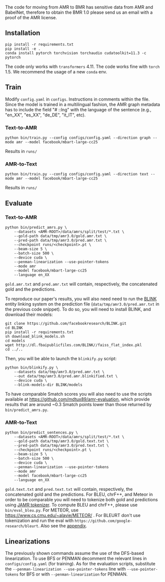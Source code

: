 The code for moving from AMR to BMR has sensitive data from AMR and BabelNet, therefore to obtain the BMR 1.0 please send us an email with a proof of the AMR license.

## Installation
```shell script
pip install -r requirements.txt
pip install -e .
conda install pytorch torchvision torchaudio cudatoolkit=11.3 -c pytorch
```

The code only works with `transformers` 4.11. 
The code works fine with `torch` 1.5. We recommend the usage of a new `conda` env.

## Train
Modify `config.yaml` in `configs`. Instructions in comments within the file. Since the model is trained in a multilingual fashion, the AMR graph metadata has to include the field "# ::lng" with the language of the sentence (e.g., "en_XX", "es_XX", "de_DE", "it_IT", etc).

### Text-to-AMR
```shell script
python bin/train.py --config configs/config.yaml --direction graph --mode amr --model facebook/mbart-large-cc25
```
Results in `runs/`

### AMR-to-Text
```shell script
python bin/train.py --config configs/config.yaml --direction text --mode amr --model facebook/mbart-large-cc25
```
Results in `runs/`

## Evaluate
### Text-to-AMR
```shell script
python bin/predict_amrs.py \
    --datasets <AMR-ROOT>/data/amrs/split/test/*.txt \
    --gold-path data/tmp/amr3.0/gold.amr.txt \
    --pred-path data/tmp/amr3.0/pred.amr.txt \
    --checkpoint runs/<checkpoint>.pt \
    --beam-size 5 \
    --batch-size 500 \
    --device cuda \
    --penman-linearization --use-pointer-tokens
    --mode amr
    --model facebook/mbart-large-cc25
    --language en_XX

```
`gold.amr.txt` and `pred.amr.txt` will contain, respectively, the concatenated gold and the predictions.

To reproduce our paper's results, you will also need need to run the [BLINK](https://github.com/facebookresearch/BLINK) 
entity linking system on the prediction file (`data/tmp/amr3.0/pred.amr.txt` in the previous code snippet). 
To do so, you will need to install BLINK, and download their models:
```shell script
git clone https://github.com/facebookresearch/BLINK.git
cd BLINK
pip install -r requirements.txt
sh download_blink_models.sh
cd models
wget http://dl.fbaipublicfiles.com/BLINK//faiss_flat_index.pkl
cd ../..
```
Then, you will be able to launch the `blinkify.py` script:
```shell
python bin/blinkify.py \
    --datasets data/tmp/amr3.0/pred.amr.txt \
    --out data/tmp/amr3.0/pred.amr.blinkified.txt \
    --device cuda \
    --blink-models-dir BLINK/models
```
To have comparable Smatch scores you will also need to use the scripts available at https://github.com/mdtux89/amr-evaluation, which provide
results that are around ~0.3 Smatch points lower than those returned by `bin/predict_amrs.py`.

### AMR-to-Text
```shell script
python bin/predict_sentences.py \
    --datasets <AMR-ROOT>/data/amrs/split/test/*.txt \
    --gold-path data/tmp/amr3.0/gold.text.txt \
    --pred-path data/tmp/amr3.0/pred.text.txt \
    --checkpoint runs/<checkpoint>.pt \
    --beam-size 5 \
    --batch-size 500 \
    --device cuda \
    --penman-linearization --use-pointer-tokens
    --mode amr
    --model facebook/mbart-large-cc25
    --language en_XX
```
`gold.text.txt` and `pred.text.txt` will contain, respectively, the concatenated gold and the predictions.
For BLEU, chrF++, and Meteor in order to be comparable you will need to tokenize both gold and predictions using [JAMR tokenizer](https://github.com/redpony/cdec/blob/master/corpus/tokenize-anything.sh).
To compute BLEU and chrF++, please use `bin/eval_bleu.py`. For METEOR, use https://www.cs.cmu.edu/~alavie/METEOR/ .
For BLEURT don't use tokenization and run the eval with `https://github.com/google-research/bleurt`. Also see the [appendix](docs/appendix.pdf).

## Linearizations
The previously shown commands assume the use of the DFS-based linearization. To use BFS or PENMAN decomment the relevant lines in `configs/config.yaml` (for training). As for the evaluation scripts, substitute the `--penman-linearization --use-pointer-tokens` line with `--use-pointer-tokens` for BFS or with `--penman-linearization` for PENMAN.
